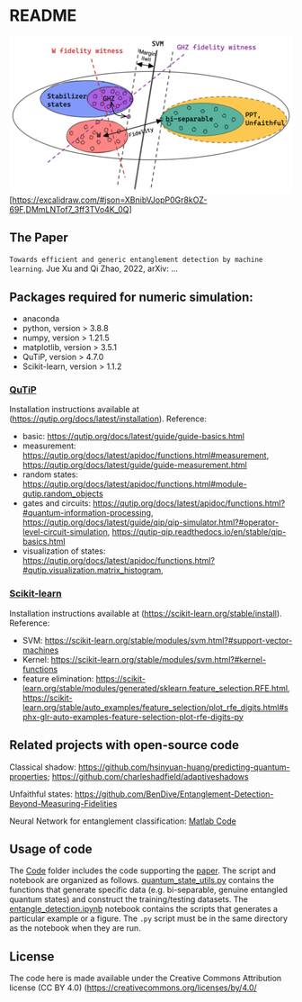 # README
![Figure](schematic.png)
[https://excalidraw.com/#json=XBnibVJopP0Gr8kOZ-69F,DMmLNTof7_3ff3TVo4K_0Q]
<!-- [Figure](https://excalidraw.com/#json=XBnibVJopP0Gr8kOZ-69F,DMmLNTof7_3ff3TVo4K_0Q) -->
## The Paper
<!-- Entanglement-Witness-by-Quantum -->

`Towards efficient and generic entanglement detection by machine learning`.
Jue Xu and Qi Zhao, 2022,
arXiv: ...
<!-- Entanglement Detection Beyond Measuring Fidelities
M. Weilenmann, B. Dive, D. Trillo, E. A. Aguilar and M. Navascués 
20th December 2019Entanglement Detection Beyond Measuring Fidelities -->


<!-- ####################### INSTALLATION ########################## -->
<!-- ## Installation

The contents of the package do not need any installation beyond the packages required below. -->
<!-- The package can simply be downloaded and run directly.  -->
<!-- Note that the `quantum_state_utils.py` module must be in the same directory as the notebook `Entangle.ipynb` when they are run. -->

## Packages required for numeric simulation: 
- anaconda
- python, version > 3.8.8
- numpy, version > 1.21.5
- matplotlib, version > 3.5.1 
- QuTiP, version > 4.7.0
- Scikit-learn, version > 1.1.2

### [QuTiP](https://qutip.org/)
Installation instructions available at (https://qutip.org/docs/latest/installation).
Reference:
- basic: https://qutip.org/docs/latest/guide/guide-basics.html
- measurement: https://qutip.org/docs/latest/apidoc/functions.html#measurement, https://qutip.org/docs/latest/guide/guide-measurement.html
- random states: https://qutip.org/docs/latest/apidoc/functions.html#module-qutip.random_objects
- gates and circuits: https://qutip.org/docs/latest/apidoc/functions.html?#quantum-information-processing, https://qutip.org/docs/latest/guide/qip/qip-simulator.html?#operator-level-circuit-simulation, https://qutip-qip.readthedocs.io/en/stable/qip-basics.html
- visualization of states: https://qutip.org/docs/latest/apidoc/functions.html?#qutip.visualization.matrix_histogram, 

### [Scikit-learn](https://scikit-learn.org/stable/)
Installation instructions available at (https://scikit-learn.org/stable/install).
Reference:
- SVM: https://scikit-learn.org/stable/modules/svm.html?#support-vector-machines
- Kernel: https://scikit-learn.org/stable/modules/svm.html?#kernel-functions
- feature elimination: https://scikit-learn.org/stable/modules/generated/sklearn.feature_selection.RFE.html, https://scikit-learn.org/stable/auto_examples/feature_selection/plot_rfe_digits.html#sphx-glr-auto-examples-feature-selection-plot-rfe-digits-py

## Related projects with open-source code
Classical shadow: https://github.com/hsinyuan-huang/predicting-quantum-properties; https://github.com/charleshadfield/adaptiveshadows

Unfaithful states: https://github.com/BenDive/Entanglement-Detection-Beyond-Measuring-Fidelities

Neural Network for entanglement classification: [Matlab Code](https://figshare.com/articles/dataset/Codes_and_data_set_of_Transforming_Bell_s_Inequalities_into_State_Classifiers_with_Machine_Learning_/6231662)

<!-- ######################### USAGE ############################# -->
## Usage of code

The [Code](https://github.com/Jue-Xu/Entanglement-Witness/tree/main/Code) folder includes the code supporting the [paper](https://github.com/Jue-Xu/Entanglement-Witness/blob/main/ew.pdf).
The script and notebook are organized as follows. 
[quantum_state_utils.py](https://github.com/Jue-Xu/Entanglement-Witness/blob/main/Code/quantum_state_utils.py) contains the functions that generate specific data (e.g. bi-separable, genuine entangled quantum states) and construct the training/testing datasets. 
The [entangle_detection.ipynb](https://github.com/Jue-Xu/Entanglement-Witness/blob/main/Code/entangle_detection.ipynb) notebook contains the scripts that generates a particular example or a figure.
The `.py` script must be in the same directory as the notebook when they are run.
<!-- Each of the other files have the scripts that correspond to
a particular example, figure, or table in the manuscript, and can be run independently. -->


<!-- ########################## LICENSE ############################ -->
## License

The code here is made available under the Creative Commons Attribution license (CC BY 4.0)
(https://creativecommons.org/licenses/by/4.0/